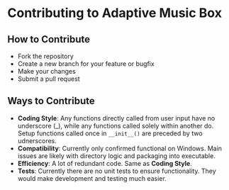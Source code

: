 # Contributing to Adaptive Music Box

## How to Contribute

- Fork the repository
- Create a new branch for your feature or bugfix
- Make your changes
- Submit a pull request

## Ways to Contribute

- **Coding Style**: Any functions directly called from user input have no underscore (_), while any functions called solely within another do. Setup functions called once in `__init__()` are preceded by two udnerscores.
- **Compatibility**: Currently only confirmed functional on Windows. Main issues are likely with directory logic and packaging into executable.
- **Efficiency**: A lot of redundant code. Same as **Coding Style**.
- **Tests**: Currently there are no unit tests to ensure functionality. They would make development and testing much easier.